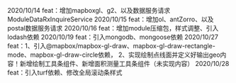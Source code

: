 2020/10/14 
    feat：增加mapboxgl、g2、以及数据服务请求ModuleDataRxInquireService
2020/10/15 
    feat：增加ol、antZorro、以及postal数据服务请求
2020/10/16
    feat：增加module压缩包，样式调整、引入lodash依赖
2020/10/19
    feat：引入mongodb、mongoose依赖
2020/10/27
    feat：1、引入@mapbox/mapbox-gl-draw、mapbox-gl-draw-rectangle-mode、mapbox-gl-draw-circle依赖，
          2、实现绘制点线面并定义好输出geo内容！新增绘制工具条组件、新增面积测量工具条组件（未实现内容）
2020/10/28
    feat：引入turf依赖、修改全局滚动条样式
